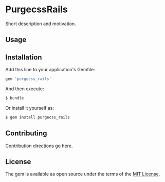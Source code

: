 # PurgecssRails
Short description and motivation.

## Usage

## Installation
Add this line to your application's Gemfile:

```ruby
gem 'purgecss_rails'
```

And then execute:
```bash
$ bundle
```

Or install it yourself as:
```bash
$ gem install purgecss_rails
```

## Contributing
Contribution directions go here.

## License
The gem is available as open source under the terms of the [MIT License](https://opensource.org/licenses/MIT).

